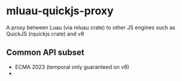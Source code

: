 # mluau-quickjs-proxy

A proxy between Luau (via mluau crate) to other JS engines such as QuickJS (rquickjs crate) and v8

## Common API subset

- ECMA 2023 (temporal only guaranteed on v8)
- 
